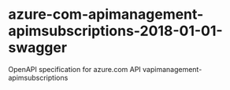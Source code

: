 # azure-com-apimanagement-apimsubscriptions-2018-01-01-swagger
OpenAPI specification for azure.com API vapimanagement-apimsubscriptions

